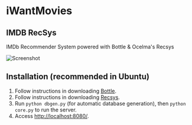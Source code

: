 # iWantMovies
## IMDB RecSys

IMDb Recommender System powered with Bottle &amp; Ocelma's Recsys

![Screenshot](https://github.com/aldwyn/imdb-recsys/tree/master/screenshots/index.png)

## Installation (recommended in Ubuntu)
1. Follow instructions in downloading [Bottle](http://bottlepy.org/docs/dev/tutorial.html#installation).
2. Follow instructions in downloading [Recsys](https://github.com/ocelma/python-recsys).
3. Run `python dbgen.py` (for automatic database generation), then `python core.py` to run the server.
4. Access <http://localhost:8080/>.
